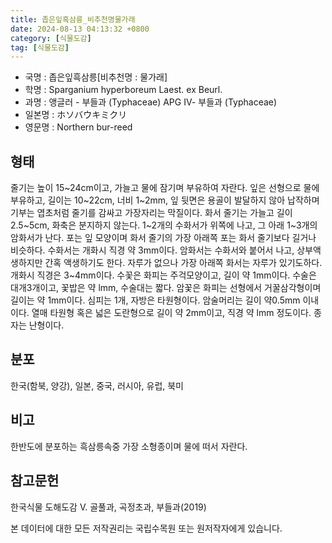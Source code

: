 ```yaml
---
title: 좁은잎흑삼릉_비추천명물가래
date: 2024-08-13 04:13:32 +0800
category: [식물도감]
tag: [식물도감]
---
```




- 국명 : 좁은잎흑삼릉[비추천명 : 물가래]
- 학명 : Sparganium hyperboreum Laest. ex Beurl.
- 과명 : 앵글러 - 부들과 (Typhaceae) APG Ⅳ- 부들과 (Typhaceae)
- 일본명 : ホソバウキミクリ
- 영문명 : Northern bur-reed


## 형태
줄기는 높이 15~24cm이고, 가늘고 물에 잠기며 부유하여 자란다. 잎은 선형으로 물에 부유하고, 길이는 10~22cm, 너비 1~2mm, 잎 뒷면은 용골이 발달하지 않아 납작하며 기부는 엽초처럼 줄기를 감싸고 가장자리는 막질이다. 화서 줄기는 가늘고 길이 2.5~5cm, 화축은 분지하지 않는다. 1~2개의 수화서가 위쪽에 나고, 그 아래 1~3개의 암화서가 난다. 포는 잎 모양이며 화서 줄기의 가장 아래쪽 포는 화서 줄기보다 길거나 비슷하다. 수화서는 개화시 직경 약 3mm이다. 암화서는 수화서와 붙어서 나고, 상부액생하지만 간혹 액생하기도 한다. 자루가 없으나 가장 아래쪽 화서는 자루가 있기도하다. 개화시 직경은 3~4mm이다. 수꽃은 화피는 주걱모양이고, 길이 약 1mm이다. 수술은 대개3개이고, 꽃밥은 약 lmm, 수술대는 짧다. 암꽃은 화피는 선형에서 거꿀삼각형이며 길이는 약 1mm이다. 심피는 1개, 자방은 타원형이다. 암술머리는 길이 약0.5mm 이내이다. 열매 타원형 혹은 넓은 도란형으로 길이 약 2mm이고, 직경 약 lmm 정도이다. 종자는 난형이다.
## 분포
한국(함북, 양강), 일본, 중국, 러시아, 유럽, 북미
## 비고
한반도에 분포하는 흑삼릉속중 가장 소형종이며 물에 떠서 자란다.
## 참고문헌
한국식물 도해도감 Ⅴ. 골풀과, 곡정초과, 부들과(2019)






본 데이터에 대한 모든 저작권리는 국립수목원 또는 원저작자에게 있습니다.
